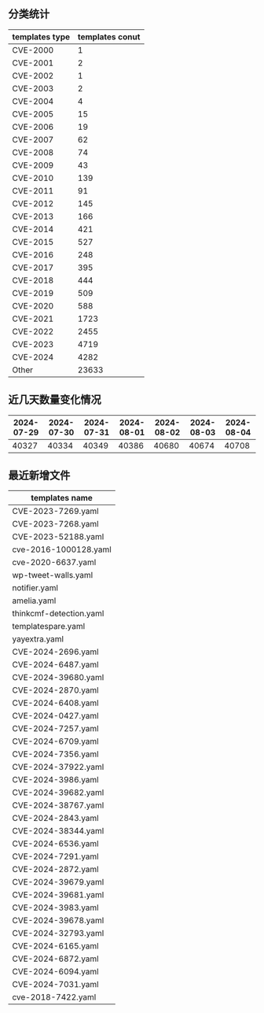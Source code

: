 ## 分类统计
| templates type | templates conut | 
| --- | --- |
| CVE-2000 | 1 |
| CVE-2001 | 2 |
| CVE-2002 | 1 |
| CVE-2003 | 2 |
| CVE-2004 | 4 |
| CVE-2005 | 15 |
| CVE-2006 | 19 |
| CVE-2007 | 62 |
| CVE-2008 | 74 |
| CVE-2009 | 43 |
| CVE-2010 | 139 |
| CVE-2011 | 91 |
| CVE-2012 | 145 |
| CVE-2013 | 166 |
| CVE-2014 | 421 |
| CVE-2015 | 527 |
| CVE-2016 | 248 |
| CVE-2017 | 395 |
| CVE-2018 | 444 |
| CVE-2019 | 509 |
| CVE-2020 | 588 |
| CVE-2021 | 1723 |
| CVE-2022 | 2455 |
| CVE-2023 | 4719 |
| CVE-2024 | 4282 |
| Other | 23633 |
## 近几天数量变化情况
|2024-07-29 | 2024-07-30 | 2024-07-31 | 2024-08-01 | 2024-08-02 | 2024-08-03 | 2024-08-04|
|--- | ------ | ------ | ------ | ------ | ------ | ---|
|40327 | 40334 | 40349 | 40386 | 40680 | 40674 | 40708|
## 最近新增文件
| templates name | 
| --- |
| CVE-2023-7269.yaml |
| CVE-2023-7268.yaml |
| CVE-2023-52188.yaml |
| cve-2016-1000128.yaml |
| cve-2020-6637.yaml |
| wp-tweet-walls.yaml |
| notifier.yaml |
| amelia.yaml |
| thinkcmf-detection.yaml |
| templatespare.yaml |
| yayextra.yaml |
| CVE-2024-2696.yaml |
| CVE-2024-6487.yaml |
| CVE-2024-39680.yaml |
| CVE-2024-2870.yaml |
| CVE-2024-6408.yaml |
| CVE-2024-0427.yaml |
| CVE-2024-7257.yaml |
| CVE-2024-6709.yaml |
| CVE-2024-7356.yaml |
| CVE-2024-37922.yaml |
| CVE-2024-3986.yaml |
| CVE-2024-39682.yaml |
| CVE-2024-38767.yaml |
| CVE-2024-2843.yaml |
| CVE-2024-38344.yaml |
| CVE-2024-6536.yaml |
| CVE-2024-7291.yaml |
| CVE-2024-2872.yaml |
| CVE-2024-39679.yaml |
| CVE-2024-39681.yaml |
| CVE-2024-3983.yaml |
| CVE-2024-39678.yaml |
| CVE-2024-32793.yaml |
| CVE-2024-6165.yaml |
| CVE-2024-6872.yaml |
| CVE-2024-6094.yaml |
| CVE-2024-7031.yaml |
| cve-2018-7422.yaml |
